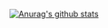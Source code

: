 

[![Anurag's github stats](https://github-readme-stats.vercel.app/api?username=NoHandsMate)](https://github.com/anuraghazra/github-readme-stats)
